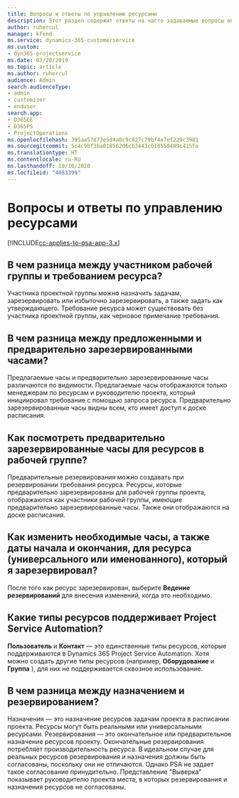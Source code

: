 ```yaml
---
title: Вопросы и ответы по управлению ресурсами
description: Этот раздел содержит ответы на часто задаваемые вопросы об управлении ресурсами.
author: ruhercul
manager: kfend
ms.service: dynamics-365-customerservice
ms.custom:
- dyn365-projectservice
ms.date: 03/28/2019
ms.topic: article
ms.author: ruhercul
audience: Admin
search.audienceType:
- admin
- customizer
- enduser
search.app:
- D365CE
- D365PS
- ProjectOperations
ms.openlocfilehash: 395aa57d73e5d4a0c9c827c79bf4e7ef229c3981
ms.sourcegitcommit: 5c4c9bf3ba018562d6cb3443c01d550489c415fa
ms.translationtype: HT
ms.contentlocale: ru-RU
ms.lasthandoff: 10/16/2020
ms.locfileid: "4083399"
---
```

# <a name="resource-management-faq"></a>Вопросы и ответы по управлению ресурсами

[!INCLUDE[cc-applies-to-psa-app-3.x](../includes/cc-applies-to-psa-app-3x.md)]

## <a name="what-is-the-difference-between-a-team-member-and-a-resource-requirement"></a>В чем разница между участником рабочей группы и требованием ресурса?

Участника проектной группы можно назначить задачам, зарезервировать или избыточно зарезервировать, а также задать как утверждающего. Требование ресурса может существовать без участника проектной группы, как черновое примечание требования. 

## <a name="what-is-the-difference-between-proposed-and-soft-booked-hours"></a>В чем разница между предложенными и предварительно зарезервированными часами?

Предлагаемые часы и предварительно зарезервированные часы различаются по видимости. Предлагаемые часы отображаются только менеджерам по ресурсам и руководителю проекта, который инициировал требование с помощью запроса ресурса. Предварительно зарезервированные часы видны всем, кто имеет доступ к доске расписания.

## <a name="how-can-i-see-the-soft-booked-hours-for-resources-on-a-team"></a>Как посмотреть предварительно зарезервированные часы для ресурсов в рабочей группе?

Предварительные резервирования можно создавать при резервировании требования ресурса. Ресурсы, которые предварительно зарезервированы для рабочей группы проекта, отображаются как участники рабочей группы, имеющие предварительно зарезервированные часы. Также они отображаются на доске расписания.

## <a name="how-do-i-change-the-required-hours-and-the-start-and-end-dates-for-a-resource-generic-or-named-that-i-booked"></a>Как изменить необходимые часы, а также даты начала и окончания, для ресурса (универсального или именованного), который я зарезервировал?

После того как ресурс зарезервирован, выберите **Ведение резервирований** для внесения изменений, когда это необходимо.

## <a name="what-resources-types-does-project-service-automation-support"></a>Какие типы ресурсов поддерживает Project Service Automation?

**Пользователь** и **Контакт** — это единственные типы ресурсов, которые поддерживаются в Dynamics 365 Project Service Automation. Хотя можно создать другие типы ресурсов (например, **Оборудование** и **Группа** ), для них не поддерживается сквозное использование.

## <a name="what-is-the-difference-between-an-assignment-and-a-booking"></a>В чем разница между назначением и резервированием?

Назначения — это назначение ресурсов задачам проекта в расписании проекта. Ресурсы могут быть реальными или универсальными ресурсами. Резервирования — это окончательное или предварительное назначение ресурсов проекту. Окончательные резервирования потребляет производительность ресурса. В идеальном случае для реальных ресурсов резервирования и назначения должны быть согласованы, поскольку они не отличаются. Однако PSA не задает такое согласование принудительно. Представление "Выверка" показывает руководителю проекта места, в которых резервирования и назначения ресурсов не согласованы.
